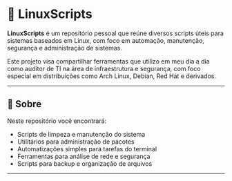# 🐧 LinuxScripts

**LinuxScripts** é um repositório pessoal que reúne diversos scripts úteis para sistemas baseados em Linux, com foco em automação, manutenção, segurança e administração de sistemas.

Este projeto visa compartilhar ferramentas que utilizo em meu dia a dia como auditor de TI na área de infraestrutura e segurança, com foco especial em distribuições como Arch Linux, Debian, Red Hat e derivados.

---

## 📂 Sobre

Neste repositório você encontrará:

- Scripts de limpeza e manutenção do sistema
- Utilitários para administração de pacotes
- Automatizações simples para tarefas do terminal
- Ferramentas para análise de rede e segurança
- Scripts para backup e organização de arquivos


---

